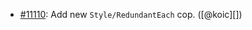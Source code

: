 * [#11110](https://github.com/rubocop/rubocop/pull/11110): Add new `Style/RedundantEach` cop. ([@koic][])
